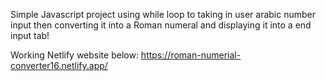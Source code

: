 Simple Javascript project using while loop to taking in user arabic number input then converting it into a Roman numeral and displaying it into a end input tab!  

Working Netlify website below:
https://roman-numerial-converter16.netlify.app/
